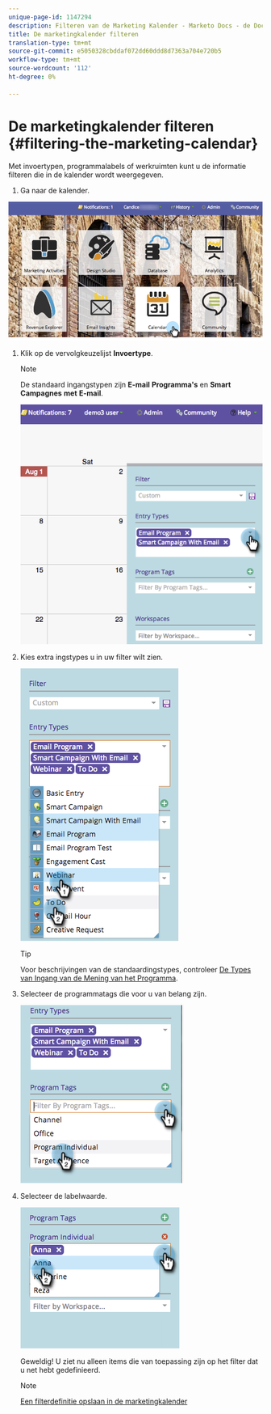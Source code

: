 ```yaml
---
unique-page-id: 1147294
description: Filteren van de Marketing Kalender - Marketo Docs - de Documentatie van het Product
title: De marketingkalender filteren
translation-type: tm+mt
source-git-commit: e5050328cbddaf072dd60ddd8d7363a704e720b5
workflow-type: tm+mt
source-wordcount: '112'
ht-degree: 0%

---
```



# De marketingkalender filteren {#filtering-the-marketing-calendar}

Met invoertypen, programmalabels of werkruimten kunt u de informatie filteren die in de kalender wordt weergegeven.

1. Ga naar de kalender.

![](assets/2017-05-10-15-30-47.png)

1. Klik op de vervolgkeuzelijst **Invoertype**.

   >[!NOTE]
   >
   >De standaard ingangstypen zijn **E-mail** **Programma&#39;s** en **Smart** **Campagnes** **met** **E-mail**.

   ![](assets/image2014-9-24-10-3a46-3a54.png)

1. Kies extra ingstypes u in uw filter wilt zien.

   ![](assets/image2014-9-24-10-3a47-3a0.png)

   >[!TIP]
   >
   >Voor beschrijvingen van de standaardingstypes, controleer [De Types van Ingang van de Mening van het Programma](/help/marketo/product-docs/core-marketo-concepts/programs/program-schedule-view/program-schedule-view-entry-types.md).

1. Selecteer de programmatags die voor u van belang zijn.

   ![](assets/image2014-9-24-10-3a47-3a5.png)

1. Selecteer de labelwaarde.

   ![](assets/image2014-9-24-10-3a47-3a9.png)

   Geweldig! U ziet nu alleen items die van toepassing zijn op het filter dat u net hebt gedefinieerd.

   >[!NOTE]
   >
   >[Een filterdefinitie opslaan in de marketingkalender](/help/marketo/product-docs/core-marketo-concepts/marketing-calendar/working-with-the-calendar/saving-a-filter-definition-in-the-marketing-calendar.md)
